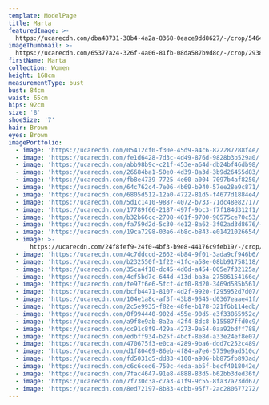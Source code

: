 ```yaml
---
template: ModelPage
title: Marta
featuredImage: >-
  https://ucarecdn.com/dba48731-38b4-4a2a-8368-0eace9dd8627/-/crop/5464x3327/0,849/-/preview/
imageThumbnail: >-
  https://ucarecdn.com/65377a24-326f-4a06-81fb-08da587b9d8c/-/crop/2938x4246/976,321/-/preview/
firstName: Marta
collection: Women
height: 168cm
measurementType: bust
bust: 84cm
waist: 65cm
hips: 92cm
size: '8'
shoeSize: '7'
hair: Brown
eyes: Brown
imagePortfolio:
  - image: 'https://ucarecdn.com/05412cf0-f30e-45d9-a4c6-822287288f4e/'
  - image: 'https://ucarecdn.com/fe1d6428-7d3c-4d49-876d-9828b3b529a0/'
  - image: 'https://ucarecdn.com/abb98b9c-c21f-453e-a64d-db24bf46db98/'
  - image: 'https://ucarecdn.com/26684ba1-50e0-4d39-8a3d-3b9d26455d83/'
  - image: 'https://ucarecdn.com/fb8e4739-7725-4e60-a004-7097b4af8250/'
  - image: 'https://ucarecdn.com/64c762c4-7e06-4b69-b940-57ee28e9c871/'
  - image: 'https://ucarecdn.com/6805d512-12a0-4722-81d5-f4677d1884e4/'
  - image: 'https://ucarecdn.com/5d1c1410-9887-4072-b733-71dc48e82717/'
  - image: 'https://ucarecdn.com/17789f66-2187-497f-9bc3-f7f184d312f1/'
  - image: 'https://ucarecdn.com/b32b66cc-2708-401f-9700-90575ce70c53/'
  - image: 'https://ucarecdn.com/fa759d2d-5c30-4e12-8a62-3f02ad3d8676/-/preview/'
  - image: 'https://ucarecdn.com/19ca7298-03e6-4b8c-b843-e01421026654/'
  - image: >-
      https://ucarecdn.com/24f8fef9-24f0-4bf3-b9e8-44176c9feb19/-/crop/4480x5718/0,1002/-/preview/
  - image: 'https://ucarecdn.com/4c7ddccd-2662-4b84-9f01-3ada9cf946b6/'
  - image: 'https://ucarecdn.com/b232550f-1f22-41fc-a58e-08bb91758118/'
  - image: 'https://ucarecdn.com/35ca4f18-dc45-4d0d-a454-005e7f32125a/'
  - image: 'https://ucarecdn.com/4cf5bd7c-644d-413d-ba3a-27586154166e/'
  - image: 'https://ucarecdn.com/fe97f6e6-5fcf-4cf0-8d20-3469d585b561/'
  - image: 'https://ucarecdn.com/bcfb4471-8107-4d2f-9920-f295952d7d07/'
  - image: 'https://ucarecdn.com/104e1a8c-af3f-43b8-9545-d0367eaae41f/'
  - image: 'https://ucarecdn.com/2c5e9935-f82e-48fe-b178-321f6b114edb/'
  - image: 'https://ucarecdn.com/0f994440-902d-455e-90d5-e3f33865952c/'
  - image: 'https://ucarecdn.com/a9f8e9ab-8a2a-42f4-8dc8-b15587ffd0c9/'
  - image: 'https://ucarecdn.com/cc91c8f9-429a-4273-9a54-0aa92bdff788/'
  - image: 'https://ucarecdn.com/edbff934-b25f-4bcf-8e8d-a33e24ef8e07/'
  - image: 'https://ucarecdn.com/470675f3-e0ca-4289-9ba6-ddd7c252c489/'
  - image: 'https://ucarecdn.com/d1f80469-86eb-4f84-a7e6-5759e9ad510c/'
  - image: 'https://ucarecdn.com/fd5031d5-dd83-4100-a906-bb875fb893ad/'
  - image: 'https://ucarecdn.com/c6c6ced6-750c-4eda-ab5f-becf4018042e/'
  - image: 'https://ucarecdn.com/7fac4647-91e8-4888-83d5-b62bb3ded36f/'
  - image: 'https://ucarecdn.com/7f730c3a-c7a3-41f9-9c55-8fa37a23dd67/'
  - image: 'https://ucarecdn.com/8ed72197-8b83-4cbb-95f7-2ac280677272/'
---
```


